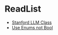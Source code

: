 # ReadList

-  [Stanford LLM Class](https://stanford-cs324.github.io/winter2022/)
- [Use Enums not Bool](https://wiki.c2.com/?UseEnumsNotBooleans)
